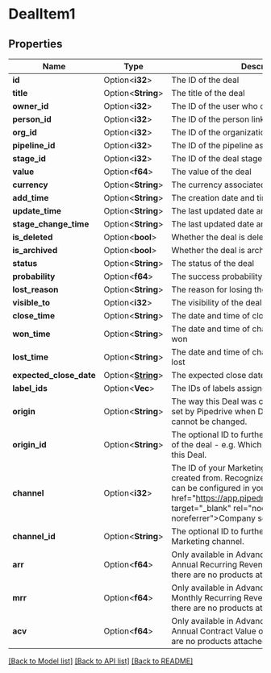 # DealItem1

## Properties

Name | Type | Description | Notes
------------ | ------------- | ------------- | -------------
**id** | Option<**i32**> | The ID of the deal | [optional]
**title** | Option<**String**> | The title of the deal | [optional]
**owner_id** | Option<**i32**> | The ID of the user who owns the deal | [optional]
**person_id** | Option<**i32**> | The ID of the person linked to the deal | [optional]
**org_id** | Option<**i32**> | The ID of the organization linked to the deal | [optional]
**pipeline_id** | Option<**i32**> | The ID of the pipeline associated with the deal | [optional]
**stage_id** | Option<**i32**> | The ID of the deal stage | [optional]
**value** | Option<**f64**> | The value of the deal | [optional]
**currency** | Option<**String**> | The currency associated with the deal | [optional]
**add_time** | Option<**String**> | The creation date and time of the deal | [optional]
**update_time** | Option<**String**> | The last updated date and time of the deal | [optional]
**stage_change_time** | Option<**String**> | The last updated date and time of the deal stage | [optional]
**is_deleted** | Option<**bool**> | Whether the deal is deleted or not | [optional]
**is_archived** | Option<**bool**> | Whether the deal is archived or not | [optional]
**status** | Option<**String**> | The status of the deal | [optional]
**probability** | Option<**f64**> | The success probability percentage of the deal | [optional]
**lost_reason** | Option<**String**> | The reason for losing the deal | [optional]
**visible_to** | Option<**i32**> | The visibility of the deal | [optional]
**close_time** | Option<**String**> | The date and time of closing the deal | [optional]
**won_time** | Option<**String**> | The date and time of changing the deal status as won | [optional]
**lost_time** | Option<**String**> | The date and time of changing the deal status as lost | [optional]
**expected_close_date** | Option<[**String**](string.md)> | The expected close date of the deal | [optional]
**label_ids** | Option<**Vec<i32>**> | The IDs of labels assigned to the deal | [optional]
**origin** | Option<**String**> | The way this Deal was created. `origin` field is set by Pipedrive when Deal is created and cannot be changed. | [optional]
**origin_id** | Option<**String**> | The optional ID to further distinguish the origin of the deal - e.g. Which API integration created this Deal. | [optional]
**channel** | Option<**i32**> | The ID of your Marketing channel this Deal was created from. Recognized Marketing channels can be configured in your <a href=\"https://app.pipedrive.com/settings/fields\" target=\"_blank\" rel=\"noopener noreferrer\">Company settings</a>. | [optional]
**channel_id** | Option<**String**> | The optional ID to further distinguish the Marketing channel. | [optional]
**arr** | Option<**f64**> | Only available in Advanced and above plans  The Annual Recurring Revenue of the deal  Null if there are no products attached to the deal  | [optional]
**mrr** | Option<**f64**> | Only available in Advanced and above plans  The Monthly Recurring Revenue of the deal  Null if there are no products attached to the deal  | [optional]
**acv** | Option<**f64**> | Only available in Advanced and above plans  The Annual Contract Value of the deal  Null if there are no products attached to the deal  | [optional]

[[Back to Model list]](../README.md#documentation-for-models) [[Back to API list]](../README.md#documentation-for-api-endpoints) [[Back to README]](../README.md)


